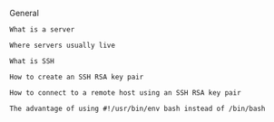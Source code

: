 General

    What is a server

    Where servers usually live

    What is SSH

    How to create an SSH RSA key pair

    How to connect to a remote host using an SSH RSA key pair

    The advantage of using #!/usr/bin/env bash instead of /bin/bash

